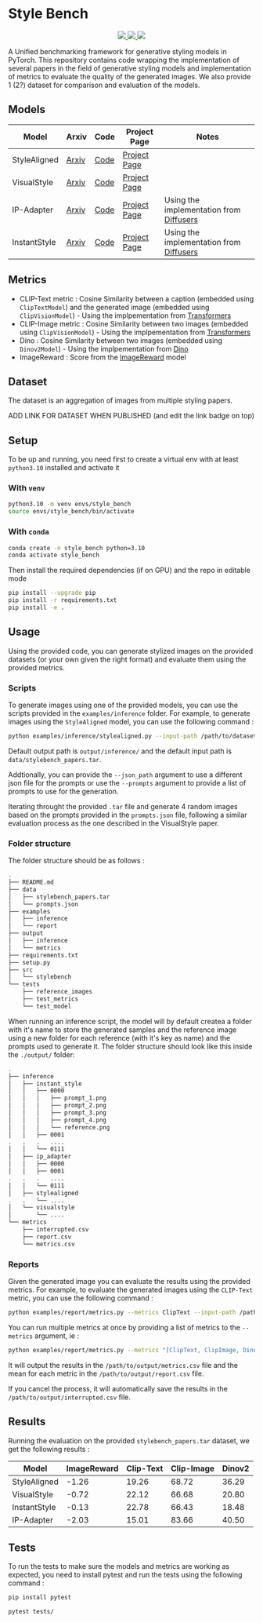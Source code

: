 # Style Bench

<p align="center">
  <a href='https://creativecommons.org/licenses/by-nd/4.0/legalcode'>
    <img src="https://img.shields.io/badge/python-3.10+-purple" />
	</a>
  <a href="https://huggingface.co/dataset">
	    <img src='https://img.shields.io/badge/%F0%9F%A4%97%20Dataset-StyleBench-yellow' />
	</a>
  <a href="https://github.com/psf/black">
    <img src='https://img.shields.io/badge/Code_style-black-black' />
	</a>
</p>


A Unified benchmarking framework for generative styling models in PyTorch. This repository contains code wrapping the implementation of several papers in the field of generative styling models and implementation of metrics to evaluate the quality of the generated images. We also provide 1 (2?) dataset for comparison and evaluation of the models.

## Models

| **Model**    | **Arxiv**                                 | **Code**                                                   | **Project Page**                                               | **Notes**                                                                           |
| ------------ | ----------------------------------------- | ---------------------------------------------------------- | -------------------------------------------------------------- | ----------------------------------------------------------------------------------- |
| StyleAligned | [Arxiv](https://arxiv.org/abs/2312.02133) | [Code](https://github.com/google/style-aligned/)           | [Project Page](https://style-aligned-gen.github.io/)           |                                                                                     |
| VisualStyle  | [Arxiv](https://arxiv.org/abs/2402.12974) | [Code](https://github.com/naver-ai/Visual-Style-Prompting) | [Project Page](https://curryjung.github.io/VisualStylePrompt/) |                                                                                     |
| IP-Adapter   | [Arxiv](https://arxiv.org/abs/2308.06721) | [Code](https://github.com/tencent-ailab/IP-Adapter)        | [Project Page](https://ip-adapter.github.io/)                  | Using the implementation from [Diffusers](https://github.com/huggingface/diffusers) |
| InstantStyle | [Arxiv](https://arxiv.org/abs/2404.02733) | [Code](https://github.com/InstantStyle/InstantStyle)       | [Project Page](https://instantstyle.github.io/)                | Using the implementation from [Diffusers](https://github.com/huggingface/diffusers) |


## Metrics

- CLIP-Text metric : Cosine Similarity between a caption (embedded using `ClipTextModel`) and the generated image (embedded using `ClipVisionModel`) - Using the implpementation from [Transformers]()
- CLIP-Image metric : Cosine Similarity between two images (embedded using `ClipVisionModel`) - Using the implpementation from [Transformers]()
- Dino : Cosine Similarity between two images (embedded using `Dinov2Model`) - Using the implpementation from [Dino]()
- ImageReward : Score from the [ImageReward]() model 

## Dataset

The dataset is an aggregation of images from multiple styling papers.

ADD LINK FOR DATASET WHEN PUBLISHED (and edit the link badge on top)

## Setup

To be up and running, you need first to create a virtual env with at least `python3.10` installed and activate it

### With `venv`

```bash
python3.10 -m venv envs/style_bench
source envs/style_bench/bin/activate
```

### With `conda`

```bash
conda create -n style_bench python=3.10
conda activate style_bench 
```

Then install the required dependencies (if on GPU) and the repo in editable mode

```bash
pip install --upgrade pip
pip install -r requirements.txt
pip install -e .
```

## Usage

Using the provided code, you can generate stylized images on the provided datasets (or your own given the right format) and evaluate them using the provided metrics.

### Scripts

To generate images using one of the provided models, you can use the scripts provided in the `examples/inference` folder. For example, to generate images using the `StyleAligned` model, you can use the following command :

```bash
python examples/inference/stylealigned.py --input-path /path/to/dataset --output-path /path/to/output
```

Default output path is `output/inference/` and the default input path is `data/stylebench_papers.tar`.

Addtionally, you can provide the `--json_path` argument to use a different json file for the prompts or use the `--prompts` argument to provide a list of prompts to use for the generation.

Iterating throught the provided `.tar` file and generate 4 random images based on the prompts provided in the `prompts.json` file, following a similar evaluation process as the one described in the VisualStyle paper.

### Folder structure

The folder structure should be as follows :

```bash
.
├── README.md
├── data
│   ├── stylebench_papers.tar
│   └── prompts.json
├── examples
│   ├── inference
│   └── report
├── output
│   ├── inference
│   └── metrics
├── requirements.txt
├── setup.py
├── src
│   └── stylebench
└── tests
    ├── reference_images
    ├── test_metrics
    └── test_model
```

When running an inference script, the model will by default createa a folder with it's name to store the generated samples and the reference image using a new folder for each reference (with it's key as name) and the prompts used to generate it. The folder structure should look like this inside the `./output/` folder:

```bash
.
├── inference
│   ├── instant_style
│   │   ├── 0000
│   │   │   ├── prompt_1.png
│   │   │   ├── prompt_2.png
│   │   │   ├── prompt_3.png
│   │   │   ├── prompt_4.png
│   │   │   └── reference.png
│   │   ├── 0001
.   .   .   ....
│   │   └── 0111
│   ├── ip_adapter
│   │   ├── 0000
│   │   ├── 0001
.   .   .   ....
│   │   └── 0111
│   ├── stylealigned
.   .   └── ....
│   └── visualstyle
│       └── ....
└── metrics
    ├── interrupted.csv
    ├── report.csv
    └── metrics.csv
```

### Reports

Given the generated image you can evaluate the results using the provided metrics. For example, to evaluate the generated images using the `CLIP-Text` metric, you can use the following command :

```bash
python examples/report/metrics.py --metrics ClipText --input-path /path/to/dataset --output-path /path/to/output
```

You can run multiple metrics at once by providing a list of metrics to the `--metrics` argument, ie : 

```bash
python examples/report/metrics.py --metrics "[ClipText, ClipImage, Dinov2, ImageReward]" --input-path /path/to/dataset --output-path /path/to/output
```

It will output the results in the `/path/to/output/metrics.csv` file and the mean for each metric in the `/path/to/output/report.csv` file.

If you cancel the process, it will automatically save the results in the `/path/to/output/interrupted.csv` file.


## Results

Running the evaluation on the provided `stylebench_papers.tar` dataset, we get the following results :

| **Model**    | **ImageReward** | **Clip-Text** | **Clip-Image** | **Dinov2** |
| ------------ | --------------- | ------------- | -------------- | ---------- |
| StyleAligned | -1.26           | 19.26         | 68.72          | 36.29      |
| VisualStyle  | -0.72           | 22.12         | 66.68          | 20.80      |
| InstantStyle | -0.13           | 22.78         | 66.43          | 18.48      |
| IP-Adapter   | -2.03           | 15.01         | 83.66          | 40.50      |
  
## Tests

To run the tests to make sure the models and metrics are working as expected, you need to install pytest and run the tests using the following command :

```bash
pip install pytest
````

```bash
pytest tests/
```
